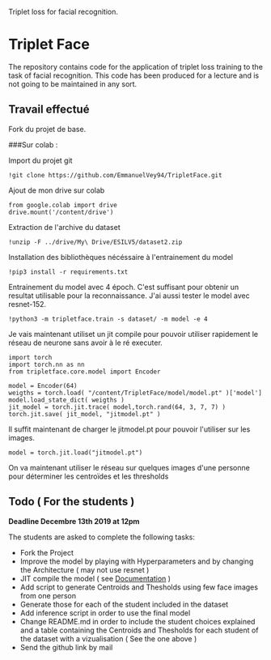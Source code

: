 Triplet loss for facial recognition.

# Triplet Face

The repository contains code for the application of triplet loss training to the
task of facial recognition. This code has been produced for a lecture and is not
going to be maintained in any sort.


## Travail effectué
Fork du projet de base.

###Sur colab :

Import du projet git
```
!git clone https://github.com/EmmanuelVey94/TripletFace.git
```
Ajout de mon drive sur colab
```
from google.colab import drive
drive.mount('/content/drive')
```
Extraction de l'archive du dataset
```
!unzip -F ../drive/My\ Drive/ESILV5/dataset2.zip
```
Installation des bibliothèques nécéssaire à l'entrainement du model
```
!pip3 install -r requirements.txt
```
Entrainement du model avec 4 époch. C'est suffisant pour obtenir un resultat utilisable pour la reconnaissance.
J'ai aussi tester le model avec resnet-152. 
```
!python3 -m tripletface.train -s dataset/ -m model -e 4 
```

Je vais maintenant utiliset un jit compile pour pouvoir utiliser rapidement le réseau de neurone sans avoir à le ré executer.

```
import torch
import torch.nn as nn
from tripletface.core.model import Encoder

model = Encoder(64)
weigths = torch.load( "/content/TripletFace/model/model.pt" )['model']
model.load_state_dict( weigths )
jit_model = torch.jit.trace( model,torch.rand(64, 3, 7, 7) )
torch.jit.save( jit_model, "jitmodel.pt" )
```
Il suffit maintenant de charger le jitmodel.pt pour pouvoir l'utiliser sur les images.

```
model = torch.jit.load("jitmodel.pt")
```
On va maintenant utiliser le réseau sur quelques images d'une personne pour déterminer les centroïdes et les thresholds




## Todo ( For the students )

**Deadline Decembre 13th 2019 at 12pm**

The students are asked to complete the following tasks:
* Fork the Project
* Improve the model by playing with Hyperparameters and by changing the Architecture ( may not use resnet )
* JIT compile the model ( see [Documentation](https://pytorch.org/docs/stable/jit.html#torch.jit.trace) )
* Add script to generate Centroids and Thesholds using few face images from one person
* Generate those for each of the student included in the dataset
* Add inference script in order to use the final model
* Change README.md in order to include the student choices explained and a table containing the Centroids and Thesholds for each student of the dataset with a vizualisation ( See the one above )
* Send the github link by mail
